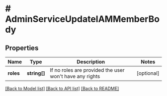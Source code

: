 # # AdminServiceUpdateIAMMemberBody

## Properties

Name | Type | Description | Notes
------------ | ------------- | ------------- | -------------
**roles** | **string[]** | If no roles are provided the user won&#39;t have any rights | [optional]

[[Back to Model list]](../../README.md#models) [[Back to API list]](../../README.md#endpoints) [[Back to README]](../../README.md)
